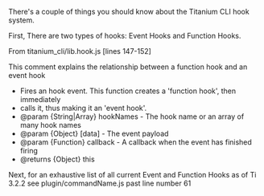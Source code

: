 There's a couple of things you should know about the Titanium CLI hook system.

First, There are two types of hooks:
Event Hooks and Function Hooks.

From titanium_cli/lib.hook.js [lines 147-152]

This comment explains the relationship between a function hook and an event hook

* Fires an hook event. This function creates a 'function hook', then immediately
* calls it, thus making it an 'event hook'.
* @param {String|Array<String>} hookNames - The hook name or an array of many hook names
* @param {Object} [data] - The event payload
* @param {Function} callback - A callback when the event has finished firing
* @returns {Object} this


Next, for an exhaustive list of all current Event and Function Hooks as of Ti 3.2.2 see plugin/commandName.js past line number 61

